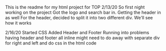 This is the readme for my html project for TOP 
2/13/20 
    So first night working on the project 
    Got the logo and search bar in. Getting the header in as well
        For the header, decided to split it into two different div. We'll see how it works 

2/16/20 
    Started CSS 
    Added Header and Footer 
    Running into problems having header and footer all inline
        might need to do away with separate div for right and left and do css in the html code